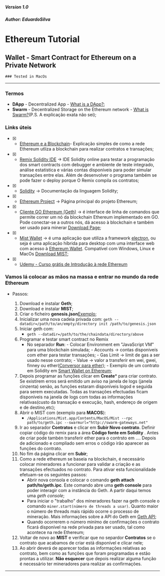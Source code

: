 ##### Version 1.0
##### Author: EduardoSilva


# Ethereum Tutorial

## Wallet - Smart Contract for Ethereum on a Private Network

`### Tested in MacOs`

***

### Termos

* **DApp** - Decentralized App - [What is a DApp?](https://ethereum.stackexchange.com/questions/383/what-is-a-dapp);
* **Swarm** - Decentralized Storage on the Ethereum network - [What is Swarm?](https://ethereum.stackexchange.com/questions/375/what-is-swarm-and-what-is-it-used-for)(P.S. A explicação exata não sei);


### Links úteis

- [x] - [Ethereum e a Blockchain](https://github.com/uminho-mieti-crypto/1718-G2/blob/master/Projeto%20Pr%C3%A1tico%20Smart%20Contract-Eduardo%20A70216/ethereum/Ethereum%20e%20a%20Blockchain.md)- Explicação simples de como a rede Ethereum utliza a blockchain para realizar contratos e transações;

- [x] - [Remix Solidity IDE](https://remix.ethereum.org/#optimize=false&version=soljson-v0.4.19+commit.c4cbbb05.js) -> IDE Solidity online para testar a programação dos smart contracts com debugger e ambiente de teste integrado, análise estatística e várias contas disponíveis para poder simular transações entre elas. Além de desenvolver o programa também se pode fazer o deploy porque O Remix compila os contratos;

- [x] - [Solidity](https://solidity.readthedocs.io/en/develop/) -> Documentação da linguagem Solidity;

- [x] - [Ethereum Project](https://www.ethereum.org/) -> Página principal do projeto Ethereum;

- [x] - [Cliente GO Ethereum (Geth)](https://github.com/ethereum/go-ethereum/wiki/geth) -> é interface de linha de comandos que permite correr um nó da blockchain Ethereum implementado em GO. Pode conectar-se a outros nós, dá acesso à blockchain e também ser usado para minerar [Download Page](https://ethereum.github.io/go-ethereum/downloads/);

- [x] - [Mist Wallet](https://github.com/ethereum/mist/wiki) -> é uma aplicação que utiliza a framework [electron](https://github.com/electron/electron), ou seja é uma aplicação híbrida para desktop com uma interface web com acesso à [Ethereum Wallet](https://github.com/ethereum/meteor-dapp-wallet). Compatível com Windows, Linux e MacOs [Download MIST](https://github.com/ethereum/mist/releases);

- [x] - [Udemy - Curso grátis de Introdução à rede Ethereum](https://www.udemy.com/blockchain-application/)

### Vamos lá colocar as mãos na massa e entrar no mundo da rede Ethereum

* Passos:

    1. Download e instalar **Geth**;
    2. Download e instalar **MIST**;
    3. Criar o ficheiro **genesis.json**[Exemplo](https://github.com/uminho-mieti-crypto/1718-G2/blob/master/Projeto%20Pr%C3%A1tico%20Smart%20Contract-Eduardo%20A70216/ethereum/genesis.json);
    4. Inicializar uma nova cadeia privada com:
         `geth --datadir=/path/to/an/empty/directory init /path/to/genesis.json`
    5. Iniciar geth com:
        * `geth --datadir=/path/to/the/chaindata/directory/above`
    6. Programar e testar smart contract no Remix
        *  No separador **Run**:
                - Colocar Environment em "JavaScript VM" para uma blockchain simulada;
                - Accounts -> contas disponiveís com ether para testar transações;
                - Gas Limit -> limit de gas a ser usado nesse contrato;
                - Value -> valor a transferir em wei, gwei, finney ou ether([Conversor para ether](https://etherconverter.online/));
                - Exemplo de um contrato em Solidity em [Smart Wallet on Ethereum](https://github.com/uminho-mieti-crypto/1718-G2/blob/master/Projeto%20Pr%C3%A1tico%20Smart%20Contract-Eduardo%20A70216/ethereum/wallet.sol);
    6. Depois programar as funções clicar em **Create*** para criar contrato. Se existirem erros será emitido um aviso na janela de logs (janela cinzenta) senão, as funções estaram disponíveis logod e seguida para serem executadas. Todas as transações efectuadas ficam disponíveis na janela de logs com todas as informações relativas(custo da transação e execução, hash, endereço de origem e de destino,etc);
    7. Abrir o MIST com (exemplo para **MACOS**):
        * `/Applications/Mist.app/Contents/MacOS/Mist --rpc path/to/geth.ipc --swarmurl="http://swarm-gateways.net"` 
    8. Ir ao separador **Contratos** e clicar em **Subir Novo contrato**. Definir copiar código do remix para a área **Código fonte em Solidity** . Antes de criar pode tambén transferir ether para o contrsto em .... Depois de adicionado e compliado sem erros o código irão aparecer as funções do contrato.
    9. No fim da página clicar em **Subir**;
    10. Como a rede ethereum se baseia na blockchain, é necessário colocar mineradores a funcionar para validar a criação e as transações efectuados no contrato. Para ativar esta funcionalidade efetuam-se os seguintes passos:
        * Abrir nova consola e colocar o comando **geth attach path/to/geth.ipc**. Este comando abre uma **geth console** para poder interagir com a instância do Geth. A partir daqui temos uma *geth console*;
        * Para iniciar o "trabalho" dos mineradores fazer na geth console o comando `miner.start(número de threads a usar)`. Quanto maior o número de threads mais rápido ocorre o processo de mineração. Mais informações sobre a API do Geth em [Geth API](https://github.com/ethereum/go-ethereum/wiki/Management-APIs);
        * Quando ocorrerem o número minímo de confirmações o contrato ficará disponível na rede privada para ser usado, tal como acontece na rede Ethereum;
    11. Voltar de novo ao **MIST** e verificar que no separdor **Contratos** se o contrato que acabamos de criar está disponível e clicar nele;
    12. Ao abrir deverá de aparecer todas as informações relativas ao contrato, bem como as funções que foram programadas e estão prontas a utilizar. **Não esquecer** que depois realizar alguma função é necessário ter mineradores para realizar as confirmações.



***


